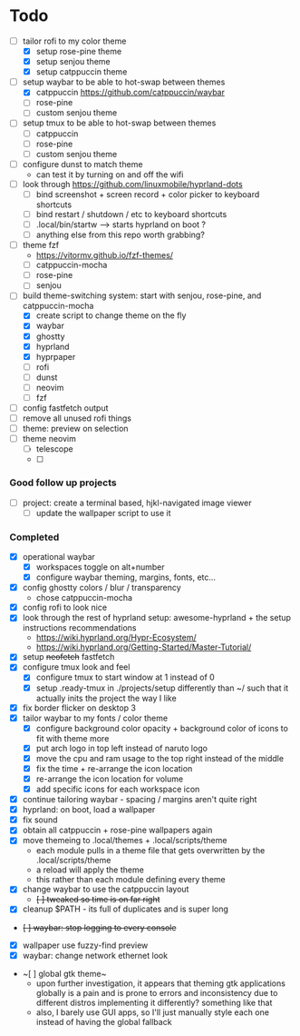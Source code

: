 # Todo

- [ ] tailor rofi to my color theme
    - [x] setup rose-pine theme
    - [x] setup senjou theme
    - [x] setup catppuccin theme
- [ ] setup waybar to be able to hot-swap between themes
    - [x] catppuccin https://github.com/catppuccin/waybar
    - [ ] rose-pine
    - [ ] custom senjou theme
- [ ] setup tmux to be able to hot-swap between themes
    - [ ] catppuccin 
    - [ ] rose-pine
    - [ ] custom senjou theme
- [ ] configure dunst to match theme
    - can test it by turning on and off the wifi
- [ ] look through https://github.com/linuxmobile/hyprland-dots
    - [ ] bind screenshot + screen record + color picker to keyboard shortcuts
    - [ ] bind restart / shutdown / etc to keyboard shortcuts
    - [ ] .local/bin/startw --> starts hyprland on boot ?
    - [ ] anything else from this repo worth grabbing?
- [ ] theme fzf
    - https://vitormv.github.io/fzf-themes/
    - [ ] catppuccin-mocha
    - [ ] rose-pine
    - [ ] senjou
- [ ] build theme-switching system: start with senjou, rose-pine, and catppuccin-mocha
    - [x] create script to change theme on the fly
    - [x] waybar
    - [x] ghostty
    - [x] hyprland
    - [x] hyprpaper
    - [ ] rofi
    - [ ] dunst
    - [ ] neovim
    - [ ] fzf
- [ ] config fastfetch output
- [ ] remove all unused rofi things
- [ ] theme: preview on selection
- [ ] theme neovim
    - [ ] telescope
    - [ ] 

### Good follow up projects

- [ ] project: create a terminal based, hjkl-navigated image viewer
    - [ ] update the wallpaper script to use it

### Completed

- [x] operational waybar
    - [x] workspaces toggle on alt+number
    - [x] configure waybar theming, margins, fonts, etc...
- [x] config ghostty colors / blur / transparency
    - chose catppuccin-mocha
- [x] config rofi to look nice
- [x] look through the rest of hyprland setup: awesome-hyprland + the setup instructions recommendations 
    - https://wiki.hyprland.org/Hypr-Ecosystem/
    - https://wiki.hyprland.org/Getting-Started/Master-Tutorial/
- [x] setup ~~neofetch~~ fastfetch
- [x] configure tmux look and feel
    - [x] configure tmux to start window at 1 instead of 0
    - [x] setup .ready-tmux in ./projects/setup differently than ~/ such that it actually inits the project the way I like
- [x] fix border flicker on desktop 3
- [x] tailor waybar to my fonts / color theme
    - [x] configure background color opacity + background color of icons to fit with theme more
    - [x] put arch logo in top left instead of naruto logo
    - [x] move the cpu and ram usage to the top right instead of the middle
    - [x] fix the time + re-arrange the icon location
    - [x] re-arrange the icon location for volume
    - [x] add specific icons for each workspace icon
- [x] continue tailoring waybar - spacing / margins aren't quite right
- [x] hyprland: on boot, load a wallpaper
- [x] fix sound
- [x] obtain all catppuccin + rose-pine wallpapers again
- [x] move themeing to .local/themes + .local/scripts/theme
    - each module pulls in a theme file that gets overwritten by the .local/scripts/theme
    - a reload will apply the theme
    - this rather than each module defining every theme
- [x] change waybar to use the catppuccin layout
    - ~~[ ] tweaked so time is on far right~~
- [x] cleanup $PATH - its full of duplicates and is super long
- ~~[ ] waybar: stop logging to every console~~
- [x] wallpaper use fuzzy-find preview
- [x] waybar: change network ethernet look
- ~[ ] global gtk theme~
    - upon further investigation, it appears that theming gtk applications globally is a pain and is prone to errors and inconsistency due to different distros implementing it differently? something like that
    - also, I barely use GUI apps, so I'll just manually style each one instead of having the global fallback
